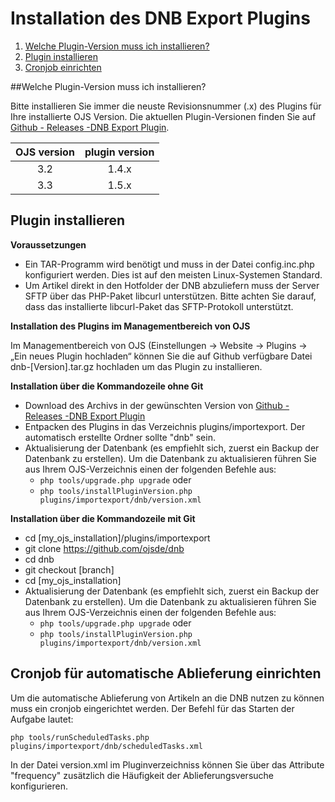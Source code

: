 # Installation des DNB Export Plugins

1. [Welche Plugin-Version muss ich installieren?](installation#version)
2. [Plugin installieren](installation#plugin)
3. [Cronjob einrichten](installation#cronjob)

##<a name="version"></a>Welche Plugin-Version muss ich installieren?

Bitte installieren Sie immer die neuste Revisionsnummer (.x) des Plugins für Ihre installierte OJS Version. Die aktuellen Plugin-Versionen finden Sie auf [Github - Releases -DNB Export Plugin](https://github.com/ojsde/dnb/releases).

| OJS version | plugin version   |
|:----------: | :--------------: |
| 3.2         | 1.4.x            |
| 3.3         | 1.5.x            |

## <a name="plugin"></a>Plugin installieren

**Voraussetzungen**

- Ein TAR-Programm wird benötigt und muss in der Datei config.inc.php konfiguriert werden. Dies ist auf den meisten Linux-Systemen Standard.
- Um Artikel direkt in den Hotfolder der DNB abzuliefern muss der Server SFTP über das PHP-Paket libcurl unterstützen. Bitte achten Sie darauf, dass das installierte libcurl-Paket das SFTP-Protokoll unterstützt. 

**Installation des Plugins im Managementbereich von OJS**

Im Managementbereich von OJS (Einstellungen -> Website -> Plugins -> „Ein neues Plugin hochladen“ können Sie die auf Github verfügbare Datei dnb-[Version].tar.gz hochladen um das Plugin zu installieren.

**Installation über die Kommandozeile ohne Git**

- Download des Archivs in der gewünschten Version von [Github - Releases -DNB Export Plugin](https://github.com/ojsde/dnb/releases)
- Entpacken des Plugins in das Verzeichnis plugins/importexport. Der automatisch erstellte Ordner sollte "dnb" sein.
- Aktualisierung der Datenbank (es empfiehlt sich, zuerst ein Backup der Datenbank zu erstellen). Um die Datenbank zu aktualisieren führen Sie aus Ihrem OJS-Verzeichnis einen der folgenden Befehle aus:
  - `php tools/upgrade.php upgrade` oder
  - `php tools/installPluginVersion.php plugins/importexport/dnb/version.xml`

**Installation über die Kommandozeile mit Git**

- cd [my_ojs_installation]/plugins/importexport
- git clone https://github.com/ojsde/dnb
- cd dnb
- git checkout [branch]
- cd [my_ojs_installation]
- Aktualisierung der Datenbank (es empfiehlt sich, zuerst ein Backup der Datenbank zu erstellen). Um die Datenbank zu aktualisieren führen Sie aus Ihrem OJS-Verzeichnis einen der folgenden Befehle aus:
  - `php tools/upgrade.php upgrade` oder
  - `php tools/installPluginVersion.php plugins/importexport/dnb/version.xml`


## <a name="cronjob"></a>Cronjob für automatische Ablieferung einrichten

Um die automatische Ablieferung von Artikeln an die DNB nutzen zu können muss ein cronjob eingerichtet werden. Der Befehl für das Starten der Aufgabe lautet: 

`php tools/runScheduledTasks.php plugins/importexport/dnb/scheduledTasks.xml`

In der Datei version.xml im Pluginverzeichniss können Sie über das Attribute "frequency" zusätzlich die Häufigkeit der Ablieferungsversuche konfigurieren.